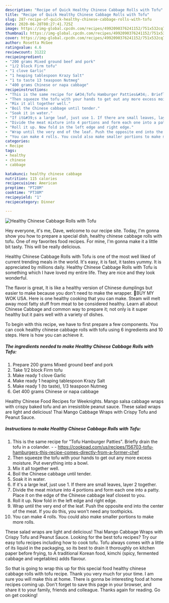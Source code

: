 ```yaml
---
description: "Recipe of Quick Healthy Chinese Cabbage Rolls with Tofu"
title: "Recipe of Quick Healthy Chinese Cabbage Rolls with Tofu"
slug: 287-recipe-of-quick-healthy-chinese-cabbage-rolls-with-tofu
date: 2020-06-28T08:27:41.725Z
image: https://img-global.cpcdn.com/recipes/4992090376241152/751x532cq70/healthy-chinese-cabbage-rolls-with-tofu-recipe-main-photo.jpg
thumbnail: https://img-global.cpcdn.com/recipes/4992090376241152/751x532cq70/healthy-chinese-cabbage-rolls-with-tofu-recipe-main-photo.jpg
cover: https://img-global.cpcdn.com/recipes/4992090376241152/751x532cq70/healthy-chinese-cabbage-rolls-with-tofu-recipe-main-photo.jpg
author: Rosetta McGee
ratingvalue: 4.6
reviewcount: 31222
recipeingredient:
- "200 grams Mixed ground beef and pork"
- "1/2 block Firm tofu"
- "1 clove Garlic"
- "1 heaping tablespoon Krazy Salt"
- "1 to taste 13 teaspoon Nutmeg"
- "400 grams Chinese or napa cabbage"
recipeinstructions:
- "This is the same recipe for &#34;Tofu Hamburger Patties&#34;. Briefly drain the tofu in a colander.  https://cookpad.com/us/recipes/156703-tofu-hamburgers-this-recipe-comes-directly-from-a-former-chef"
- "Then squeeze the tofu with your hands to get out any more excess moisture. Put everything into a bowl."
- "Mix it all together well."
- "Boil the Chinese cabbage until tender."
- "Soak it in water."
- "If it&#39;s a large leaf, just use 1. If there are small leaves, layer 2 together."
- "Divide the meat mixture into 4 portions and form each one into a patty. Place it on the edge of the Chinese cabbage leaf closest to you."
- "Roll it up. Now fold in the left edge and right edge."
- "Wrap until the very end of the leaf. Push the opposite end into the center of the meat. If you do this, you won&#39;t need any toothpicks."
- "You can make 4 rolls. You could also make smaller portions to make more rolls."
categories:
- Recipe
tags:
- healthy
- chinese
- cabbage

katakunci: healthy chinese cabbage 
nutrition: 115 calories
recipecuisine: American
preptime: "PT28M"
cooktime: "PT38M"
recipeyield: "1"
recipecategory: Dinner

---
```



![Healthy Chinese Cabbage Rolls with Tofu](https://img-global.cpcdn.com/recipes/4992090376241152/751x532cq70/healthy-chinese-cabbage-rolls-with-tofu-recipe-main-photo.jpg)

Hey everyone, it's me, Dave, welcome to our recipe site. Today, I'm gonna show you how to prepare a special dish, healthy chinese cabbage rolls with tofu. One of my favorites food recipes. For mine, I'm gonna make it a little bit tasty. This will be really delicious.

Healthy Chinese Cabbage Rolls with Tofu is one of the most well liked of current trending meals in the world. It's easy, it is fast, it tastes yummy. It is appreciated by millions daily. Healthy Chinese Cabbage Rolls with Tofu is something which I have loved my entire life. They are nice and they look wonderful.

The flavor is great, It is like a healthy version of Chinese dumplings but easier to make because you don&#39;t need to make the wrapper. 🥢BUY MY WOK USA. Here is one healthy cooking that you can make. Steam will melt away most fatty stuff from meat to be considered healthy. Learn all about Chinese Cabbage and common way to prepare it; not only is it super healthy but it pairs well with a variety of dishes.


To begin with this recipe, we have to first prepare a few components. You can cook healthy chinese cabbage rolls with tofu using 6 ingredients and 10 steps. Here is how you can achieve it.

<!--inarticleads1-->

##### The ingredients needed to make Healthy Chinese Cabbage Rolls with Tofu:

1. Prepare 200 grams Mixed ground beef and pork
1. Take 1/2 block Firm tofu
1. Make ready 1 clove Garlic
1. Make ready 1 heaping tablespoon Krazy Salt
1. Make ready 1 (to taste), 1/3 teaspoon Nutmeg
1. Get 400 grams Chinese or napa cabbage


Healthy Chinese Food Recipes for Weeknights. Mango salsa cabbage wraps with crispy baked tofu and an irresistible peanut sauce. These salad wraps are light and delicious! Thai Mango Cabbage Wraps with Crispy Tofu and Peanut Sauce. 

<!--inarticleads2-->

##### Instructions to make Healthy Chinese Cabbage Rolls with Tofu:

1. This is the same recipe for &#34;Tofu Hamburger Patties&#34;. Briefly drain the tofu in a colander. -  - https://cookpad.com/us/recipes/156703-tofu-hamburgers-this-recipe-comes-directly-from-a-former-chef
1. Then squeeze the tofu with your hands to get out any more excess moisture. Put everything into a bowl.
1. Mix it all together well.
1. Boil the Chinese cabbage until tender.
1. Soak it in water.
1. If it&#39;s a large leaf, just use 1. If there are small leaves, layer 2 together.
1. Divide the meat mixture into 4 portions and form each one into a patty. Place it on the edge of the Chinese cabbage leaf closest to you.
1. Roll it up. Now fold in the left edge and right edge.
1. Wrap until the very end of the leaf. Push the opposite end into the center of the meat. If you do this, you won&#39;t need any toothpicks.
1. You can make 4 rolls. You could also make smaller portions to make more rolls.


These salad wraps are light and delicious! Thai Mango Cabbage Wraps with Crispy Tofu and Peanut Sauce. Looking for the best tofu recipes? Try our easy tofu recipes including how to cook tofu. Tofu always comes with a little of its liquid in the packaging, so its best to drain it thoroughly on kitchen paper before frying, to A traditional Korean food, kimchi (spicy, fermented cabbage and vegetables) adds flavour. 

So that is going to wrap this up for this special food healthy chinese cabbage rolls with tofu recipe. Thank you very much for your time. I am sure you will make this at home. There is gonna be interesting food at home recipes coming up. Don't forget to save this page in your browser, and share it to your family, friends and colleague. Thanks again for reading. Go on get cooking!
